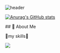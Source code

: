 <div>

  <!--Header-->
  ![header](https://capsule-render.vercel.app/api?type=waving&color=gradient&height=300&section=header&text=hello%20world😊😊)
  
</div>

[![Anurag's GitHub stats](https://github-readme-stats.vercel.app/api?username=Jungyh0)](https://github.com/anuraghazra/github-readme-stats)

<div>
  <!--Body-->
   ## 👀 About Me

📖my skills📖

<img src = "https://img.shields.io/badge/cplusplus-00599C?style=flat-square&logo=cplusplus&logoColor=white"/>
